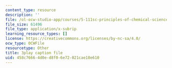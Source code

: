 ```yaml
---
content_type: resource
description: ''
file: /ol-ocw-studio-app/courses/5-111sc-principles-of-chemical-science-fall-2014/458c76664d0ed8f06e72021cae18e610_Ja9eEQQzTic.srt
file_size: 61496
file_type: application/x-subrip
learning_resource_types: []
license: https://creativecommons.org/licenses/by-nc-sa/4.0/
ocw_type: OCWFile
resourcetype: Other
title: 3play caption file
uid: 458c7666-4d0e-d8f0-6e72-021cae18e610
---
```

